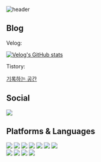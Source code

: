 ![header](https://capsule-render.vercel.app/api?type=waving&height=250&color=gradient&text=Hello!&section=header&reversal=false&fontSize=60)

<h2><b>Blog</b></h2>

Velog: 

[![Velog's GitHub stats](https://velog-readme-stats.vercel.app/api/list?name=dev_choi0409)](https://velog.io/@dev_choi0409)

Tistory: 

[기록하는 공간](https://giwoong01.tistory.com/)


<h2><b>Social</b></h2>
<p> 
<a href="mailto:dev.choi0409@gmail.com"><img src="https://img.shields.io/badge/Gmail-D14836.svg?style=flat-square&logo=Gmail&logoColor=white"/></a>
</p>
 
<h2><b>Platforms & Languages</b></h2>
<p>
  <img src="https://img.shields.io/badge/SpringBoot-6DB33F?style=flat&logo=Spring&logoColor=white" />
  <img src="https://img.shields.io/badge/Java-007396?style=flat&logo=Java&logoColor=white" />
  <img src="https://img.shields.io/badge/Kotlin-7F52FF?style=flat&logo=Kotlin&logoColor=white" />
  <img src="https://img.shields.io/badge/MySQL-4479A1?style=flat&logo=mysql&logoColor=white" />
  <img src="https://img.shields.io/badge/Mariadb-003545?style=flat&logo=mariadb&logoColor=white" />
  <img src="https://img.shields.io/badge/AWS-232F3E?style=flat&logo=AmazonAWS&logoColor=white" />
  <img src="https://img.shields.io/badge/GCP-4285F4?style=flat&logo=googlecloud&logoColor=white" >
 <br>
  <img src="https://img.shields.io/badge/React-61DBFB?style=flat&logo=React&logoColor=white" />
  <img src="https://img.shields.io/badge/TypeScript-007ACC?style=flat&logo=typescript&logoColor=white" />
  <img src="https://img.shields.io/badge/JavaScript-F7DF1E?style=flat&logo=JavaScript&logoColor=white" />
  <img src="https://img.shields.io/badge/vercel-000000?style=flat&logo=vercel&logoColor=white">
</p>


